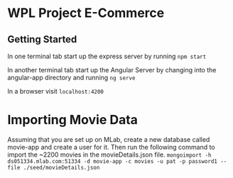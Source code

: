 # WPL Project E-Commerce

## Getting Started

In one terminal tab start up the express server by running `npm start`

In another terminal tab start up the Angular Server by changing into the angular-app directory and running `ng serve`

In a browser visit `localhost:4200`

# Importing Movie Data

Assuming that you are set up on MLab, create a new database called movie-app and create a user for it. Then run the following command to import the ~2200 movies in the movieDetails.json file.
`mongoimport -h ds051334.mlab.com:51334 -d movie-app -c movies -u pat -p password1 --file ./seed/movieDetails.json`
